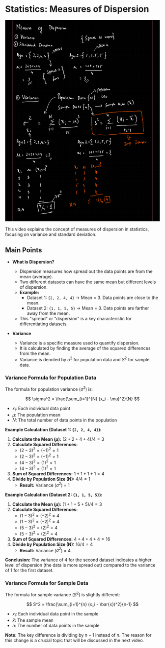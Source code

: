 # Statistics: Measures of Dispersion

![Alt text](https://github.com/vegetariancoder/wordsToSpeak/blob/main/Statistics/img/measure-of-dispersion.png?raw=true "superkey")

This video explains the concept of measures of dispersion in statistics, focusing on variance and standard deviation.

## Main Points

* **What is Dispersion?**
    * Dispersion measures how spread out the data points are from the mean (average).
    * Two different datasets can have the same mean but different levels of dispersion.
    * **Example:**
        * Dataset 1: `{2, 2, 4, 4}` -> Mean = 3. Data points are close to the mean.
        * Dataset 2: `{1, 1, 5, 5}` -> Mean = 3. Data points are farther away from the mean.
    * This "spread" or "dispersion" is a key characteristic for differentiating datasets.

* **Variance**
    * Variance is a specific measure used to quantify dispersion.
    * It is calculated by finding the average of the squared differences from the mean.
    * Variance is denoted by $\sigma^2$ for population data and $S^2$ for sample data.

### Variance Formula for Population Data

The formula for population variance ($\sigma^2$) is:

$$ \sigma^2 = \frac{\sum_{i=1}^{N} (x_i - \mu)^2}{N} $$

* $x_i$: Each individual data point
* $\mu$: The population mean
* $N$: The total number of data points in the population

**Example Calculation (Dataset 1: `{2, 2, 4, 4}`):**

1.  **Calculate the Mean ($\mu$):** $(2+2+4+4) / 4 = 3$
2.  **Calculate Squared Differences:**
    * $(2 - 3)^2 = (-1)^2 = 1$
    * $(2 - 3)^2 = (-1)^2 = 1$
    * $(4 - 3)^2 = (1)^2 = 1$
    * $(4 - 3)^2 = (1)^2 = 1$
3.  **Sum of Squared Differences:** $1 + 1 + 1 + 1 = 4$
4.  **Divide by Population Size (N):** $4 / 4 = 1$
    * **Result:** Variance ($\sigma^2$) = 1

**Example Calculation (Dataset 2: `{1, 1, 5, 5}`):**

1.  **Calculate the Mean ($\mu$):** $(1+1+5+5) / 4 = 3$
2.  **Calculate Squared Differences:**
    * $(1 - 3)^2 = (-2)^2 = 4$
    * $(1 - 3)^2 = (-2)^2 = 4$
    * $(5 - 3)^2 = (2)^2 = 4$
    * $(5 - 3)^2 = (2)^2 = 4$
3.  **Sum of Squared Differences:** $4 + 4 + 4 + 4 = 16$
4.  **Divide by Population Size (N):** $16 / 4 = 4$
    * **Result:** Variance ($\sigma^2$) = 4

**Conclusion:** The variance of 4 for the second dataset indicates a higher level of dispersion (the data is more spread out) compared to the variance of 1 for the first dataset.

### Variance Formula for Sample Data

The formula for sample variance ($S^2$) is slightly different:

$$ S^2 = \frac{\sum_{i=1}^{n} (x_i - \bar{x})^2}{n-1} $$

* $x_i$: Each individual data point in the sample
* $\bar{x}$: The sample mean
* $n$: The number of data points in the sample

**Note:** The key difference is dividing by $n-1$ instead of $n$. The reason for this change is a crucial topic that will be discussed in the next video.